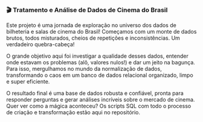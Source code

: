 ### 🎬 Tratamento e Análise de Dados de Cinema do Brasil 

Este projeto é uma jornada de exploração no universo dos dados de bilheteria e salas de cinema do Brasil! Começamos com um monte de dados brutos, todos misturados, cheios de repetições e inconsistências. Um verdadeiro quebra-cabeça! 

O grande objetivo aqui foi investigar a qualidade desses dados, entender onde estavam os problemas (alô, valores nulos!) e dar um jeito na bagunça. Para isso, mergulhamos no mundo da normalização de dados, transformando o caos em um banco de dados relacional organizado, limpo e super eficiente. 

O resultado final é uma base de dados robusta e confiável, pronta para responder perguntas e gerar análises incríveis sobre o mercado de cinema. Quer ver como a mágica aconteceu? Os scripts SQL com todo o processo de criação e transformação estão aqui no repositório. 
